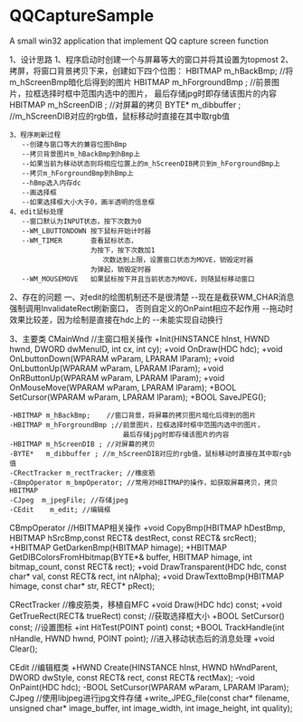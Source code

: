 # QQCaptureSample
A small win32 application that implement QQ capture screen function

1、设计思路
	1、程序启动时创建一个与屏幕等大的窗口并将其设置为topmost
	2、拷屏，将窗口背景拷贝下来，创建如下四个位图：
		HBITMAP m_hBackBmp;	//将m_hScreenBmp暗化后得到的图片
		HBITMAP m_hForgroundBmp ; //前景图片，拉框选择时框中范围内选中的图片，
									最后存储jpg时即存储该图片的内容
		HBITMAP m_hScreenDIB ; //对屏幕的拷贝
		BYTE*   m_dibbuffer ; //m_hScreenDIB对应的rgb值，鼠标移动时直接在其中取rgb值

	3、程序刷新过程
	   --创建与窗口等大的兼容位图hBmp
	   --拷贝背景图片m_hBackBmp到hBmp上
	   --如果当前为移动状态则将相应位置上的m_hScreenDIB拷贝到m_hForgroundBmp上
	   --拷贝m_hForgroundBmp到hBmp上
	   --hBmp选入内存dc
	   --画选择框
	   --如果选择框大小大于0，画半透明的信息框
	4、edit鼠标处理
	   --窗口默认为INPUT状态，按下次数为0
	   --WM_LBUTTONDOWN 按下鼠标开始计时器
	   --WM_TIMER       查看鼠标状态，
						为按下，按下次数加1
						   次数达到上限，设置窗口状态为MOVE，销毁定时器
						为弹起，销毁定时器
	   --WM_MOUSEMOVE   如果鼠标按下并且当前状态为MOVE，则随鼠标移动窗口
2、存在的问题
   一、对edit的绘图机制还不是很清楚
      --现在是截获WM_CHAR消息强制调用InvalidateRect刷新窗口，
	    否则自定义的OnPaint相应不起作用
	  --拖动时效果比较差，因为绘制是直接在hdc上的
	  --未能实现自动换行
   
3、主要类
   CMainWnd   //主窗口相关操作
    +Init(HINSTANCE hInst, HWND hwnd, DWORD dwMenuID, int cx, int cy); 
	+void OnDraw(HDC hdc);
	+void OnLbuttonDown(WPARAM wParam, LPARAM lParam);
	+void OnLbuttonUp(WPARAM wParam, LPARAM lParam);
	+void OnRButtonUp(WPARAM wParam, LPARAM lParam);
	+void OnMouseMove(WPARAM wParam, LPARAM lParam);
	+BOOL SetCursor(WPARAM wParam, LPARAM lParam);
	+BOOL SaveJPEG();
	
	-HBITMAP m_hBackBmp;	//窗口背景，将屏幕的拷贝图片暗化后得到的图片
	-HBITMAP m_hForgroundBmp ;//前景图片，拉框选择时框中范围内选中的图片，
	                            最后存储jpg时即存储该图片的内容
	-HBITMAP m_hScreenDIB ; //对屏幕的拷贝
	-BYTE*   m_dibbuffer ; //m_hScreenDIB对应的rgb值，鼠标移动时直接在其中取rgb值
    -CRectTracker m_rectTracker; //橡皮筋
	-CBmpOperator m_bmpOperator; //常用对HBITMAP的操作，如获取屏幕拷贝，拷贝HBITMAP
	-CJpeg  m_jpegFile; //存储jpeg
	-CEdit    m_edit; //编辑框
   CBmpOperator  //HBITMAP相关操作
    +void CopyBmp(HBITMAP hDestBmp, HBITMAP hSrcBmp,const RECT& destRect, const RECT& srcRect);
	+HBITMAP GetDarkenBmp(HBITMAP himage);
	+HBITMAP GetDIBColorsFromHbitmap(BYTE*& buffer, HBITMAP himage, int bitmap_count, const RECT& rect); 
	+void DrawTransparent(HDC hdc, const char* val, const RECT& rect, int nAlpha);
	+void DrawTexttoBmp(HBITMAP himage, const char* str, RECT* pRect);
	
   CRectTracker //橡皮筋类，移植自MFC
    +void Draw(HDC hdc) const;
	+void GetTrueRect(RECT& trueRect) const; //获取选择框大小
	+BOOL SetCursor() const;  //设置图标
	+int  HitTest(POINT point) const;
	+BOOL TrackHandle(int nHandle, HWND hwnd, POINT point); //进入移动状态后的消息处理
	+void Clear();
  
   CEdit //编辑框类
    +HWND Create(HINSTANCE hInst, HWND hWndParent, DWORD dwStyle, const RECT& rect, const RECT& rectMax);
	-void OnPaint(HDC hdc);
	-BOOL SetCursor(WPARAM wParam, LPARAM lParam); 
   CJpeg //使用libjpeg进行jpg文件存储
        +write_JPEG_file(const char* filename, unsigned char* image_buffer,
					 int image_width, int image_height, int quality);
